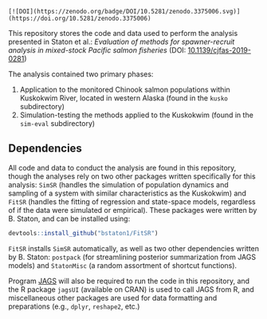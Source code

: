 ```
[![DOI](https://zenodo.org/badge/DOI/10.5281/zenodo.3375006.svg)](https://doi.org/10.5281/zenodo.3375006)
```

This repository stores the code and data used to perform the analysis presented in Staton et al.: _Evaluation of methods for spawner-recruit analysis in mixed-stock Pacific salmon fisheries_ (DOI: [10.1139/cjfas-2019-0281](<https://doi.org/10.1139/cjfas-2019-0281>))

The analysis contained two primary phases: 

1. Application to the monitored Chinook salmon populations within Kuskokwim River, located in western Alaska (found in the `kusko` subdirectory)
2. Simulation-testing the methods applied to the Kuskokwim (found in the `sim-eval` subdirectory)

## Dependencies

All code and data to conduct the analysis are found in this repository, though the analyses rely on two other packages written specifically for this analysis: `SimSR` (handles the simulation of population dynamics and sampling of a system with similar characteristics as the Kuskokwim) and `FitSR` (handles the fitting of regression and state-space models, regardless of if the data were simulated or empirical). These packages were written by B. Staton, and can be installed using:

```R
devtools::install_github("bstaton1/FitSR")
```

`FitSR` installs `SimSR` automatically, as well as two other dependencies written by B. Staton: `postpack` (for streamlining posterior summarization from JAGS models) and `StatonMisc` (a random assortment of shortcut functions).

Program [JAGS](<http://mcmc-jags.sourceforge.net/>) will also be required to run the code in this repository, and the R package `jagsUI` (available on CRAN) is used to call JAGS from R, and miscellaneous other packages are used for data formatting and preparations (e.g., `dplyr`, `reshape2`, etc.)

